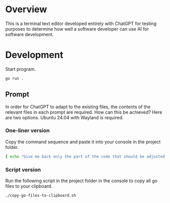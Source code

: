 # Overview
This is a terminal text editor developed entirely with ChatGPT for testing purposes to determine how well a software developer can use AI for software development.

# Development

Start program.
```sh
go run .
```

## Prompt
In order for ChatGPT to adapt to the existing files, the contents of the relevant files in each prompt are required.
How can this be achieved? Here are two options. Ubuntu 24.04 with Wayland is required.

### One-liner version
Copy the command sequence and paste it into your console in the project folder.
```sh
{ echo "Give me back only the part of the code that should be adjusted."; echo; find . -type f -name "*.go" -not -path "./vendor/*" -not -path "./testdata/*" -exec echo "===== {} =====" \; -exec cat {} \; ; } | wl-copy
```

### Script version
Run the following script in the project folder in the console to copy all go files to your clipboard.
```sh
./copy-go-files-to-clipboard.sh
```
